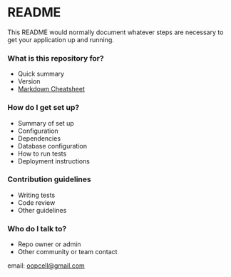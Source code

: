 # README #

This README would normally document whatever steps are necessary to get your application up and running.

### What is this repository for? ###

* Quick summary
* Version
* [Markdown Cheatsheet](https://github.com/adam-p/markdown-here/wiki/Markdown-Cheatsheet)

### How do I get set up? ###

* Summary of set up
* Configuration
* Dependencies
* Database configuration
* How to run tests
* Deployment instructions

### Contribution guidelines ###

* Writing tests
* Code review
* Other guidelines

### Who do I talk to? ###

* Repo owner or admin
* Other community or team contact

email: oopcell@gmail.com
